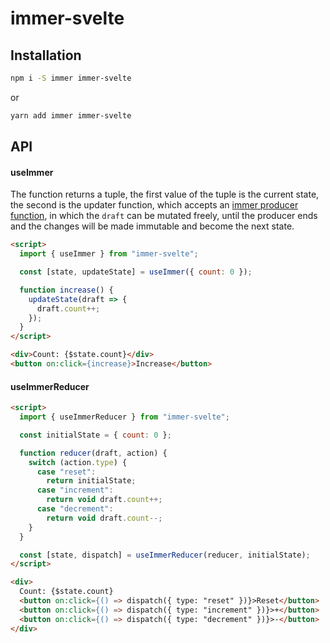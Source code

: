 # immer-svelte

## Installation

```sh
npm i -S immer immer-svelte
```
or
```sh
yarn add immer immer-svelte
```

## API

#### useImmer

The function returns a tuple, the first value of the tuple is the current state, the second is the updater function,
which accepts an [immer producer function](https://github.com/mweststrate/immer#api), in which the `draft` can be mutated freely, until the producer ends and the changes will be made immutable and become the next state.

```html
<script>
  import { useImmer } from "immer-svelte";

  const [state, updateState] = useImmer({ count: 0 });

  function increase() {
    updateState(draft => {
      draft.count++;
    });
  }
</script>

<div>Count: {$state.count}</div>
<button on:click={increase}>Increase</button>
```

#### useImmerReducer

```html
<script>
  import { useImmerReducer } from "immer-svelte";

  const initialState = { count: 0 };

  function reducer(draft, action) {
    switch (action.type) {
      case "reset":
        return initialState;
      case "increment":
        return void draft.count++;
      case "decrement":
        return void draft.count--;
    }
  }

  const [state, dispatch] = useImmerReducer(reducer, initialState);
</script>

<div>
  Count: {$state.count}
  <button on:click={() => dispatch({ type: "reset" })}>Reset</button>
  <button on:click={() => dispatch({ type: "increment" })}>+</button>
  <button on:click={() => dispatch({ type: "decrement" })}>-</button>
</div>
```

